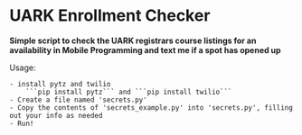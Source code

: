 # UARK Enrollment Checker

**Simple script to check the UARK registrars course listings for an availability in Mobile Programming and text me if a spot has opened up**

Usage:

	- install pytz and twilio 
		```pip install pytz``` and ```pip install twilio```
	- Create a file named 'secrets.py'
	- Copy the contents of 'secrets_example.py' into 'secrets.py', filling out your info as needed
	- Run!
